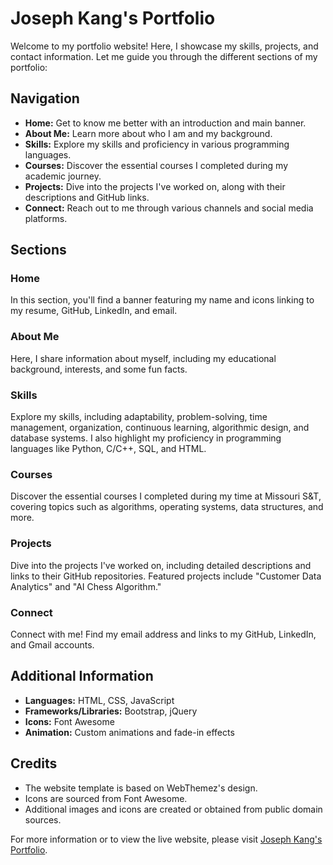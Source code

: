 # Joseph Kang's Portfolio

Welcome to my portfolio website! Here, I showcase my skills, projects, and contact information. Let me guide you through the different sections of my portfolio:

## Navigation

- **Home:** Get to know me better with an introduction and main banner.
- **About Me:** Learn more about who I am and my background.
- **Skills:** Explore my skills and proficiency in various programming languages.
- **Courses:** Discover the essential courses I completed during my academic journey.
- **Projects:** Dive into the projects I've worked on, along with their descriptions and GitHub links.
- **Connect:** Reach out to me through various channels and social media platforms.

## Sections

### Home
In this section, you'll find a banner featuring my name and icons linking to my resume, GitHub, LinkedIn, and email.

### About Me
Here, I share information about myself, including my educational background, interests, and some fun facts.

### Skills
Explore my skills, including adaptability, problem-solving, time management, organization, continuous learning, algorithmic design, and database systems. I also highlight my proficiency in programming languages like Python, C/C++, SQL, and HTML.

### Courses
Discover the essential courses I completed during my time at Missouri S&T, covering topics such as algorithms, operating systems, data structures, and more.

### Projects
Dive into the projects I've worked on, including detailed descriptions and links to their GitHub repositories. Featured projects include "Customer Data Analytics" and "AI Chess Algorithm."

### Connect
Connect with me! Find my email address and links to my GitHub, LinkedIn, and Gmail accounts.

## Additional Information

- **Languages:** HTML, CSS, JavaScript
- **Frameworks/Libraries:** Bootstrap, jQuery
- **Icons:** Font Awesome
- **Animation:** Custom animations and fade-in effects

## Credits
- The website template is based on WebThemez's design.
- Icons are sourced from Font Awesome.
- Additional images and icons are created or obtained from public domain sources.

For more information or to view the live website, please visit [Joseph Kang's Portfolio](#).
